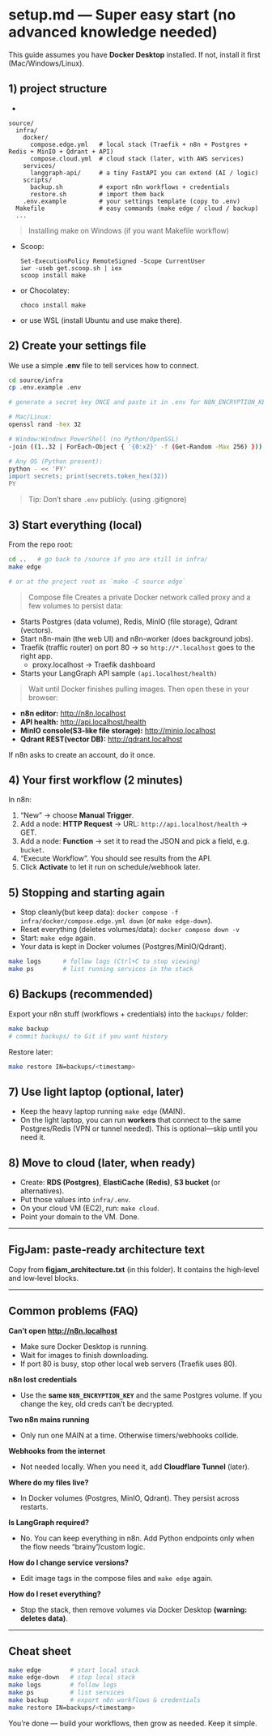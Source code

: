 # setup.md — Super easy start (no advanced knowledge needed)

This guide assumes you have **Docker Desktop** installed. If not, install it first (Mac/Windows/Linux).

## 1) project structure
- 
```
source/
  infra/
    docker/
      compose.edge.yml   # local stack (Traefik + n8n + Postgres + Redis + MinIO + Qdrant + API)
      compose.cloud.yml  # cloud stack (later, with AWS services)
    services/
      langgraph-api/     # a tiny FastAPI you can extend (AI / logic)
    scripts/
      backup.sh          # export n8n workflows + credentials
      restore.sh         # import them back
    .env.example         # your settings template (copy to .env)
  Makefile               # easy commands (make edge / cloud / backup)
  ...
```

> Installing make on Windows (if you want Makefile workflow)
- Scoop:
  ```
  Set-ExecutionPolicy RemoteSigned -Scope CurrentUser
  iwr -useb get.scoop.sh | iex
  scoop install make
  ```
- or Chocolatey:
  ```
  choco install make
  ```
- or use WSL (install Ubuntu and use make there).

## 2) Create your settings file
We use a simple **.env** file to tell services how to connect.

```bash
cd source/infra
cp .env.example .env

# generate a secret key ONCE and paste it in .env for N8N_ENCRYPTION_KEY

# Mac/Linux: 
openssl rand -hex 32

# Window:Windows PowerShell (no Python/OpenSSL)
-join ((1..32 | ForEach-Object { '{0:x2}' -f (Get-Random -Max 256) }))

# Any OS (Python present):
python - << 'PY'
import secrets; print(secrets.token_hex(32))
PY
```

> Tip: Don’t share `.env` publicly. (using .gitignore)

## 3) Start everything (local)
From the repo root:
```bash
cd ..   # go back to /source if you are still in infra/
make edge

# or at the project root as `make -C source edge`
```
> Compose file Creates a private Docker network called proxy and a few volumes to persist data:
- Starts Postgres (data volume), Redis, MinIO (file storage), Qdrant (vectors).
- Start n8n-main (the web UI) and n8n-worker (does background jobs).
- Traefik (traffic router) on port 80 → so `http://*.localhost` goes to the right app.
  - proxy.localhost → Traefik dashboard
- Starts your LangGraph API sample `(api.localhost/health)`

> Wait until Docker finishes pulling images. Then open these in your browser:
- **n8n editor:** http://n8n.localhost  
- **API health:** http://api.localhost/health  
- **MinIO console(S3-like file storage):** http://minio.localhost  
- **Qdrant REST(vector DB):** http://qdrant.localhost

If n8n asks to create an account, do it once.

## 4) Your first workflow (2 minutes)
In n8n:
1. “New” → choose **Manual Trigger**.
2. Add a node: **HTTP Request** → URL: `http://api.localhost/health` → GET.
3. Add a node: **Function** → set it to read the JSON and pick a field, e.g. `bucket`.
4. “Execute Workflow”. You should see results from the API.
5. Click **Activate** to let it run on schedule/webhook later.

## 5) Stopping and starting again
- Stop cleanly(but keep data): `docker compose -f infra/docker/compose.edge.yml down` (or `make edge-down`).
- Reset everything (deletes volumes/data): `docker compose down -v`
- Start: `make edge` again.
- Your data is kept in Docker volumes (Postgres/MinIO/Qdrant).
```bash
make logs      # follow logs (Ctrl+C to stop viewing)
make ps        # list running services in the stack
```

## 6) Backups (recommended)
Export your n8n stuff (workflows + credentials) into the `backups/` folder:
```bash
make backup
# commit backups/ to Git if you want history
```
Restore later:
```bash
make restore IN=backups/<timestamp>
```

## 7) Use light laptop (optional, later)
- Keep the heavy laptop running `make edge` (MAIN).
- On the light laptop, you can run **workers** that connect to the same Postgres/Redis (VPN or tunnel needed). This is optional—skip until you need it.

## 8) Move to cloud (later, when ready)
- Create: **RDS (Postgres)**, **ElastiCache (Redis)**, **S3 bucket** (or alternatives).  
- Put those values into `infra/.env`.  
- On your cloud VM (EC2), run: `make cloud`.  
- Point your domain to the VM. Done.

---

## FigJam: paste‑ready architecture text
Copy from **figjam_architecture.txt** (in this folder). It contains the high‑level and low‑level blocks.

---

## Common problems (FAQ)
**Can’t open http://n8n.localhost**  
- Make sure Docker Desktop is running.  
- Wait for images to finish downloading.  
- If port 80 is busy, stop other local web servers (Traefik uses 80).

**n8n lost credentials**  
- Use the **same `N8N_ENCRYPTION_KEY`** and the same Postgres volume. If you change the key, old creds can’t be decrypted.

**Two n8n mains running**  
- Only run one MAIN at a time. Otherwise timers/webhooks collide.

**Webhooks from the internet**  
- Not needed locally. When you need it, add **Cloudflare Tunnel** (later).

**Where do my files live?**  
- In Docker volumes (Postgres, MinIO, Qdrant). They persist across restarts.

**Is LangGraph required?**  
- No. You can keep everything in n8n. Add Python endpoints only when the flow needs “brainy”/custom logic.

**How do I change service versions?**  
- Edit image tags in the compose files and `make edge` again.

**How do I reset everything?**  
- Stop the stack, then remove volumes via Docker Desktop **(warning: deletes data)**.

---

## Cheat sheet
```bash
make edge        # start local stack
make edge-down   # stop local stack
make logs        # follow logs
make ps          # list services
make backup      # export n8n workflows & credentials
make restore IN=backups/<timestamp>
```

You’re done — build your workflows, then grow as needed. Keep it simple.
